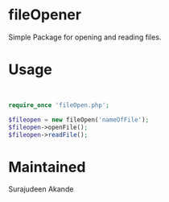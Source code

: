 # fileOpener
Simple Package for opening and reading files.

# Usage

```php


require_once 'fileOpen.php';

$fileopen = new fileOpen('nameOfFile');
$fileopen->openFile();
$fileopen->readFile();
```

# Maintained
Surajudeen Akande

